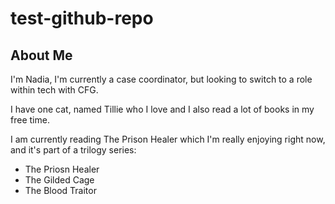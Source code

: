 # test-github-repo

## About Me

I'm Nadia, I'm currently a case coordinator, but looking to switch to a role within tech with CFG.

I have one cat, named Tillie who I  love and I also read a lot of books in my free time.

I am currently reading The Prison Healer which I'm really enjoying right now, and it's part of a trilogy series:

- The Priosn Healer
- The Gilded Cage
- The Blood Traitor  
